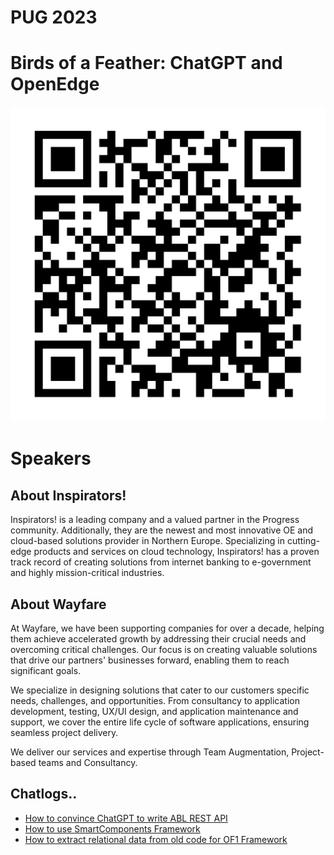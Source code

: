 # PUG 2023
# Birds of a Feather: ChatGPT and OpenEdge
![alt text](resources/QR_Code_1695219663.svg)

# Speakers

## About Inspirators!
Inspirators! is a leading company and a valued partner in the Progress community. Additionally, they are the newest and most innovative OE and cloud-based solutions provider in Northern Europe. Specializing in cutting-edge products and services on cloud technology, Inspirators! has a proven track record of creating solutions from internet banking to e-government and highly mission-critical industries.

## About Wayfare
At Wayfare, we have been supporting companies for over a decade, helping them achieve accelerated growth by addressing their crucial needs and overcoming critical challenges. Our focus is on creating valuable solutions that drive our partners' businesses forward, enabling them to reach significant goals. 


We specialize in designing solutions that cater to our customers specific needs, challenges, and opportunities. From consultancy to application development, testing, UX/UI design, and application maintenance and support, we cover the entire life cycle of software applications, ensuring seamless project delivery. 


We deliver our services and expertise through Team Augmentation, Project-based teams and Consultancy.



## Chatlogs..
- [How to convince ChatGPT to write ABL REST API](https://chat.openai.com/share/b8b488f4-3214-4174-af15-3490131ecf68)
- [How to use SmartComponents Framework](https://chat.openai.com/share/a8841d34-40ac-4e38-8dc0-e10efedc5a65)
- [How to extract relational data from old code for OF1 Framework](https://chat.openai.com/share/a8841d34-40ac-4e38-8dc0-e10efedc5a65)
